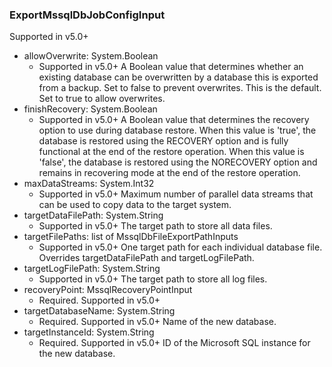 ### ExportMssqlDbJobConfigInput
Supported in v5.0+

- allowOverwrite: System.Boolean
  - Supported in v5.0+
      A Boolean value that determines whether an existing database can be overwritten by a database this is exported from a backup. Set to false to prevent overwrites. This is the default. Set to true to allow overwrites.
- finishRecovery: System.Boolean
  - Supported in v5.0+
      A Boolean value that determines the recovery option to use during database restore. When this value is 'true', the database is restored using the RECOVERY option and is fully functional at the end of the restore operation. When this value is 'false', the database is restored using the NORECOVERY option and remains in recovering mode at the end of the restore operation.
- maxDataStreams: System.Int32
  - Supported in v5.0+
      Maximum number of parallel data streams that can be used to copy data to the target system.
- targetDataFilePath: System.String
  - Supported in v5.0+
      The target path to store all data files.
- targetFilePaths: list of MssqlDbFileExportPathInputs
  - Supported in v5.0+
      One target path for each individual database file. Overrides targetDataFilePath and targetLogFilePath.
- targetLogFilePath: System.String
  - Supported in v5.0+
      The target path to store all log files.
- recoveryPoint: MssqlRecoveryPointInput
  - Required. Supported in v5.0+
- targetDatabaseName: System.String
  - Required. Supported in v5.0+
      Name of the new database.
- targetInstanceId: System.String
  - Required. Supported in v5.0+
      ID of the Microsoft SQL instance for the new database.

